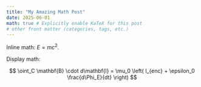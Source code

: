 ```yaml
---
title: "My Amazing Math Post"
date: 2025-06-01
math: true # Explicitly enable KaTeX for this post
# other front matter (categories, tags, etc.)
---
```


Inline math: $E = mc^2$.

Display math:


$$
\oint_C \mathbf{B} \cdot d\mathbf{l} = \mu_0 \left( I_{enc} + \epsilon_0 \frac{d\Phi_E}{dt} \right)
$$

